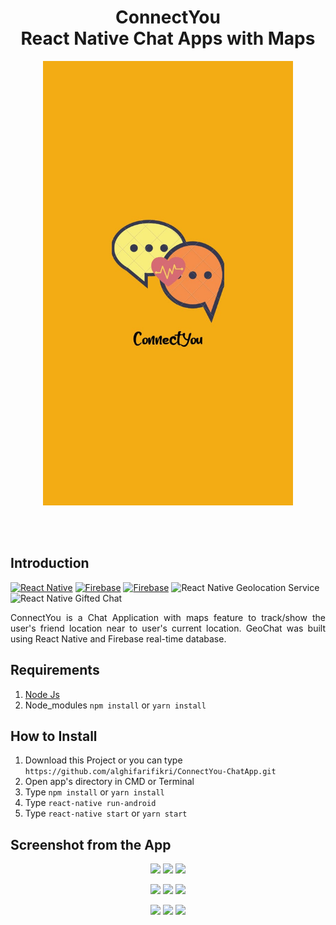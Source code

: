 <h1 align='center'>ConnectYou <br>React Native Chat Apps with Maps</h1>

<p align='center'>
    <img width="400" src='./screenshot/1.jpg' />
</p>

<br>
<br>

## Introduction

[![React Native](https://img.shields.io/badge/react%20native-v0.61.2-blue)](https://facebook.github.io/react-native/)
[![Firebase](https://img.shields.io/badge/firebase-v7.10-orange)](https://firebase.google.com/?gclid=EAIaIQobChMI2qeqx_3C4wIVTiUrCh0i0QGfEAAYASAAEgIPNfD_BwE)
[![Firebase](https://img.shields.io/badge/React%20Native%20Maps-0.26.1-green.svg?style=rounded-square)](https://github.com/react-native-community/react-native-maps)
![React Native Geolocation Service](https://img.shields.io/badge/react%20native%20geolocation%20service-v3.1.0-brightgreen)
![React Native Gifted Chat](https://img.shields.io/badge/react%20native%20gifted%20chat-v0.11.0-yellowgreen)

<p align='justify'>ConnectYou is a Chat Application with maps feature to track/show the user's friend location near to user's current location. GeoChat was built using React Native and Firebase real-time database.</p>

## Requirements

1. <a href="https://nodejs.org/en/download/">Node Js</a>
2. Node_modules `npm install` or `yarn install`

## How to Install

1. Download this Project or you can type `https://github.com/alghifarifikri/ConnectYou-ChatApp.git`
2. Open app's directory in CMD or Terminal
3. Type `npm install` or `yarn install`
4. Type `react-native run-android`
6. Type `react-native start` or `yarn start`

<!-- ## Download the APK

You can Download the APK [`here`](https://drive.google.com/file/d/1tAi9WLwsCCy3PBT7JVa3nqAsGPWrnWjR/view?usp=sharing) -->

## Screenshot from the App

<p align='center'>
  <span>
      <image width="200" src="./screenshot/1.jpg" />
      <image width="200" src="./screenshot/2.jpg" />
      <image width="200" src="./screenshot/3.jpg" />
     
      
  </span>
</p>
<p align='center'>
  <span>
      <image width="200" src="./screenshot/4.jpg" />
        <image width="200" src="./screenshot/5.jpg" />
      <image width="200" src="./screenshot/6.jpg" />
      
  </span>
</p>
<p align='center'>
  <span>
      <image width="200" src="./screenshot/7.jpg" />
      <image width="200" src="./screenshot/8.jpg" />      
      <image width="200" src="./screenshot/9.jpg" />      
  </span>
</p>
